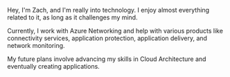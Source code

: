 Hey, I'm Zach, and I'm really into technology. I enjoy almost everything related to it, as long as it challenges my mind.

Currently, I work with Azure Networking and help with various products like connectivity services, application protection, application delivery, and network monitoring.

My future plans involve advancing my skills in Cloud Architecture and eventually creating applications.

